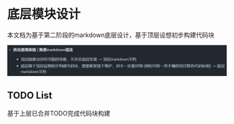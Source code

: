 # 底层模块设计

本文档为基于第二阶段的markdown底层设计，基于顶层设想初步构建代码块

![底层基于顶层设想初步构建代码块，需要框架易于维护，但不一定要详细](../Pic/func-1.jpg)

## TODO List

基于上层已合并TODO完成代码块构建
